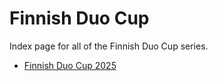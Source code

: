 # Finnish Duo Cup

Index page for all of the Finnish Duo Cup series.

- [Finnish Duo Cup 2025](2025)
